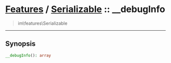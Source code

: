 # [Features](features.md) / [Serializable](features-Serializable.md) :: __debugInfo
 > im\features\Serializable
____

## Synopsis
```php
__debugInfo(): array
```
